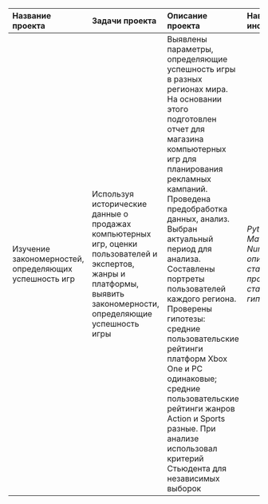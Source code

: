 | Название проекта | Задачи проекта | Описание проекта | Навыки и инструменты | Ключевые слова |
| :---------------------- | :---------------------- | :---------------------- | :---------------------- | :---------------------- |
| Изучение закономерностей, определяющих успешность игр | Используя исторические данные о продажах компьютерных игр, оценки пользователей и экспертов, жанры и платформы, выявить закономерности, определяющие успешность игры | Выявлены параметры, определяющие успешность игры в разных регионах мира. На основании этого подготовлен отчет для магазина компьютерных игр для планирования рекламных кампаний. Проведена предобработка данных, анализ. Выбран актуальный период для анализа. Составлены портреты пользователей каждого региона. Проверены гипотезы: средние пользовательские рейтинги платформ Xbox One и PC одинаковые; средние пользовательские рейтинги жанров Action и Sports разные. При анализе использовал критерий Стьюдента для независимых выборок| *Python, Pandas, Matplotlib, NumPy, SciPy, описательная статистика, проверка статистических гипотез* | обработка данных, histogram, boxplot, статистический тест, критерий Стьюдента, piechart |
